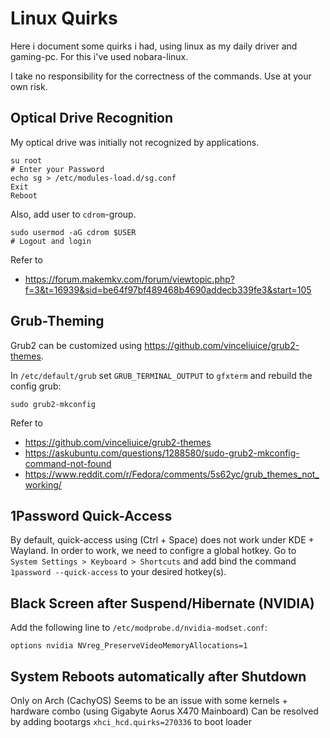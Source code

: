 # Linux Quirks
Here i document some quirks i had, using linux as my daily driver and gaming-pc.
For this i've used nobara-linux.

I take no responsibility for the correctness of the commands.
Use at your own risk.

## Optical Drive Recognition
My optical drive was initially not recognized by applications.

```shell
su root
# Enter your Password
echo sg > /etc/modules-load.d/sg.conf
Exit
Reboot
```

Also, add user to `cdrom`-group.

```shell
sudo usermod -aG cdrom $USER
# Logout and login
```

Refer to 
* https://forum.makemkv.com/forum/viewtopic.php?f=3&t=16939&sid=be64f97bf489468b4690addecb339fe3&start=105

## Grub-Theming
Grub2 can be customized using https://github.com/vinceliuice/grub2-themes.

In `/etc/default/grub` set `GRUB_TERMINAL_OUTPUT` to `gfxterm` and rebuild the config grub:

```shell
sudo grub2-mkconfig
```

Refer to
* https://github.com/vinceliuice/grub2-themes
* https://askubuntu.com/questions/1288580/sudo-grub2-mkconfig-command-not-found
* https://www.reddit.com/r/Fedora/comments/5s62yc/grub_themes_not_working/


## 1Password Quick-Access
By default, quick-access using (Ctrl + Space) does not work under KDE + Wayland.
In order to work, we need to configre a global hotkey.
Go to `System Settings > Keyboard > Shortcuts` and add bind the command `1password --quick-access` to your desired hotkey(s).

## Black Screen after Suspend/Hibernate (NVIDIA)
Add the following line to `/etc/modprobe.d/nvidia-modset.conf`:
```text
options nvidia NVreg_PreserveVideoMemoryAllocations=1
```

## System Reboots automatically after Shutdown
Only on Arch (CachyOS)
Seems to be an issue with some kernels + hardware combo (using Gigabyte Aorus X470 Mainboard)
Can be resolved by adding bootargs `xhci_hcd.quirks=270336` to boot loader

